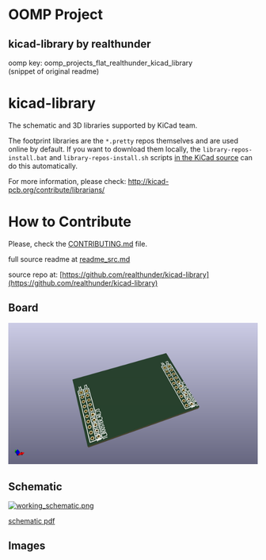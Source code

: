 # OOMP Project  
## kicad-library  by realthunder  
  
oomp key: oomp_projects_flat_realthunder_kicad_library  
(snippet of original readme)  
  
kicad-library  
=============  
  
The schematic and 3D libraries supported by KiCad team.  
  
The footprint libraries are the `*.pretty` repos themselves and are used online by default. If you want to download them locally, the `library-repos-install.bat` and `library-repos-install.sh` scripts [in the KiCad source](http://bazaar.launchpad.net/~kicad-product-committers/kicad/product/files/head:/scripts/) can do this automatically.  
  
  
For more information, please check: http://kicad-pcb.org/contribute/librarians/  
  
  
How to Contribute  
=================  
  
Please, check the [CONTRIBUTING.md](CONTRIBUTING.md) file.  
  
  full source readme at [readme_src.md](readme_src.md)  
  
source repo at: [https://github.com/realthunder/kicad-library](https://github.com/realthunder/kicad-library)  
## Board  
  
[![working_3d.png](working_3d_600.png)](working_3d.png)  
## Schematic  
  
[![working_schematic.png](working_schematic_600.png)](working_schematic.png)  
  
[schematic pdf](working_schematic.pdf)  
## Images  
